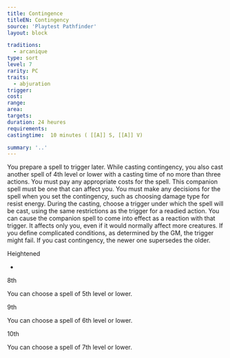 ```yaml
---
title: Contingence
titleEN: Contingency
source: 'Playtest Pathfinder'
layout: block

traditions:
  - arcanique
type: sort
level: 7
rarity: PC
traits:
  - abjuration
trigger: 
cost: 
range: 
area: 
targets: 
duration: 24 heures
requirements: 
castingtime:  10 minutes ( [[A]] S, [[A]] V)

summary: '..'
---
```

You prepare a spell to trigger later. While casting contingency, you also cast another spell of 4th level or lower with a casting time of no more than three actions. You must pay any appropriate costs for the spell. This companion spell must be one that can affect you. You must make any decisions for the spell when you set the contingency, such as choosing damage type for resist energy. During the casting, choose a trigger under which the spell will be cast, using the same restrictions as the trigger for a readied action. You can cause the companion spell to come into effect as a reaction with that trigger. It affects only you, even if it would normally affect more creatures. If you define complicated conditions, as determined by the GM, the trigger might fail. If you cast contingency, the newer one supersedes the older.

Heightened

-

8th

You can choose a spell of 5th level or lower.

9th

You can choose a spell of 6th level or lower.

10th

You can choose a spell of 7th level or lower.